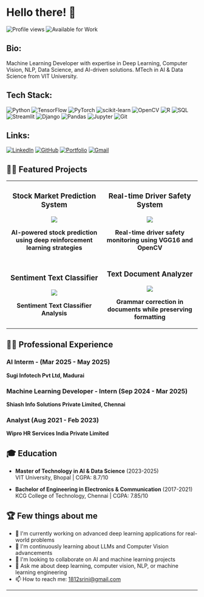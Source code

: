 # Hello there! 👋

![Profile views](https://komarev.com/ghpvc/?username=srini1812&color=blue) 
![Available for Work](https://img.shields.io/badge/Available_for-ML_and_DS_Projects-brightgreen)

## Bio:

Machine Learning Developer with expertise in Deep Learning, Computer Vision, NLP, Data Science, and AI-driven solutions. MTech in AI & Data Science from VIT University.

## Tech Stack:

![Python](https://img.shields.io/badge/python-3670A0?style=for-the-badge&logo=python&logoColor=ffdd54)
![TensorFlow](https://img.shields.io/badge/TensorFlow-%23FF6F00.svg?style=for-the-badge&logo=TensorFlow&logoColor=white)
![PyTorch](https://img.shields.io/badge/PyTorch-%23EE4C2C.svg?style=for-the-badge&logo=PyTorch&logoColor=white)
![scikit-learn](https://img.shields.io/badge/scikit--learn-%23F7931E.svg?style=for-the-badge&logo=scikit-learn&logoColor=white)
![OpenCV](https://img.shields.io/badge/opencv-%23white.svg?style=for-the-badge&logo=opencv&logoColor=white)
![R](https://img.shields.io/badge/r-%23276DC3.svg?style=for-the-badge&logo=r&logoColor=white)
![SQL](https://img.shields.io/badge/SQL-4479A1?style=for-the-badge&logo=mysql&logoColor=white)
![Streamlit](https://img.shields.io/badge/Streamlit-FF4B4B?style=for-the-badge&logo=Streamlit&logoColor=white)
![Django](https://img.shields.io/badge/django-%23092E20.svg?style=for-the-badge&logo=django&logoColor=white)
![Pandas](https://img.shields.io/badge/pandas-%23150458.svg?style=for-the-badge&logo=pandas&logoColor=white)
![Jupyter](https://img.shields.io/badge/Jupyter-%23F37626.svg?style=for-the-badge&logo=Jupyter&logoColor=white)
![Git](https://img.shields.io/badge/git-%23F05033.svg?style=for-the-badge&logo=git&logoColor=white)

## Links:

[![LinkedIn](https://img.shields.io/badge/linkedin-%230077B5.svg?style=for-the-badge&logo=linkedin&logoColor=white)](https://linkedin.com/in/srinivas-k-m)
[![GitHub](https://img.shields.io/badge/github-%23121011.svg?style=for-the-badge&logo=github&logoColor=white)](https://github.com/srini1812)
[![Portfolio](https://img.shields.io/badge/Portfolio-%23000000.svg?style=for-the-badge&logo=firefox&logoColor=#FF7139)](https://github.com/srini1812/srini1812)
[![Gmail](https://img.shields.io/badge/Gmail-D14836?style=for-the-badge&logo=gmail&logoColor=white)](mailto:1812srini@gmail.com)

## 👨‍💻 Featured Projects

<table>
  <tr>
    <td width="50%">
      <h3 align="center">Stock Market Prediction System</h3>
      <div align="center">
        <a href="https://github.com/srini1812/Deep-Reinforcement-Learning-on-Stock" target="_blank">
        </a>
        <p>
          <a href="https://github.com/srini1812/Deep-Reinforcement-Learning-on-Stock" target="_blank">
            <img src="https://img.shields.io/badge/Code-View_on_GitHub-blue?style=for-the-badge&logo=github">
          </a>
        </p>
        <p><strong>AI-powered stock prediction using deep reinforcement learning strategies</strong></p>
      </div>
    </td>
    <td width="50%">
      <h3 align="center">Real-time Driver Safety System</h3>
      <div align="center">
        <a href="https://github.com/srini1812/Drowsiness-Driver-detection" target="_blank">
        </a>
        <p>
          <a href="https://github.com/srini1812/Drowsiness-Driver-detection" target="_blank">
            <img src="https://img.shields.io/badge/Code-View_on_GitHub-blue?style=for-the-badge&logo=github">
          </a>
        </p>
        <p><strong>Real-time driver safety monitoring using VGG16 and OpenCV</strong></p>
      </div>
    </td>
  </tr>
  <tr>
    <td width="50%">
      <h3 align="center">Sentiment Text Classifier</h3>
      <div align="center">
        <a href="https://github.com/srini1812/Sentiment_Text_Classifier_based_on_distilBERT" target="_blank">
        </a>
        <p>
          <a href="https://github.com/srini1812/Sentiment_Text_Classifier_based_on_distilBERT" target="_blank">
            <img src="https://img.shields.io/badge/Code-View_on_GitHub-blue?style=for-the-badge&logo=github">
          </a>
        </p>
        <p><strong>Sentiment Text Classifier Analysis</strong></p>
      </div>
    </td>
    <td width="50%">
      <h3 align="center">Text Document Analyzer</h3>
      <div align="center">
        <a href="https://textdocanalyer.streamlit.app/" target="_blank">
        </a>
        <p>
          <a href="https://textdocanalyer.streamlit.app/" target="_blank">
          </a>
          <a href="https://github.com/srini1812/text-document-analyzer" target="_blank">
             <img src="https://img.shields.io/badge/Code-View_on_GitHub-blue?style=for-the-badge&logo=github">
          </a>
        </p>
        <p><strong>Grammar correction in documents while preserving formatting</strong></p>
      </div>
    </td>
  </tr>
</table>

## 👨‍💼 Professional Experience

### AI Interm - (Mar 2025 - May 2025)
**Sugi Infotech Pvt Ltd, Madurai**

### Machine Learning Developer - Intern (Sep 2024 - Mar 2025)
**Shiash Info Solutions Private Limited, Chennai**

### Analyst (Aug 2021 - Feb 2023)
**Wipro HR Services India Private Limited**

## 🎓 Education

- **Master of Technology in AI & Data Science** (2023-2025)  
  VIT University, Bhopal | CGPA: 8.7/10
  
- **Bachelor of Engineering in Electronics & Communication** (2017-2021)  
  KCG College of Technology, Chennai | CGPA: 7.85/10

## 🏆 Few things about me

- 🔭 I'm currently working on advanced deep learning applications for real-world problems
- 🌱 I'm continuously learning about LLMs and Computer Vision advancements
- 👯 I'm looking to collaborate on AI and machine learning projects
- 💬 Ask me about deep learning, computer vision, NLP, or machine learning engineering
- 📫 How to reach me: [1812srini@gmail.com](mailto:1812srini@gmail.com)

---
